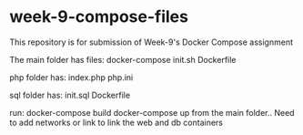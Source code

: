 # week-9-compose-files
This repository is for submission of Week-9's Docker Compose assignment

The main folder has files:
docker-compose
init.sh
Dockerfile

php folder has:
index.php 
php.ini

sql folder has:
init.sql
Dockerfile

run: 
docker-compose build
docker-compose up 
from the main folder.. Need to add networks or link to link the web and db containers
